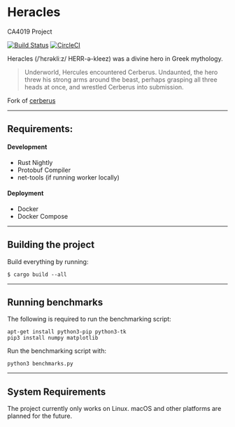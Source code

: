 # Heracles
CA4019 Project

[![Build Status](https://travis-ci.com/CPSSD/heracles.svg?token=Ty8HySwL3To4YV7AZfi2&branch=develop)](https://travis-ci.com/CPSSD/heracles)
[![CircleCI](https://circleci.com/gh/CPSSD/heracles/tree/develop.svg?style=shield&circle-token=26f1c1fad4fca1912b59c58cc8095b01499340f3)](https://circleci.com/gh/CPSSD/heracles/tree/develop)

Heracles (/ˈhɛrəkliːz/ HERR-ə-kleez) was a divine hero in Greek mythology.
> Underworld, Hercules encountered Cerberus. Undaunted, the hero threw his strong arms around
> the beast, perhaps grasping all three heads at once, and wrestled Cerberus into submission.

Fork of [cerberus](https://github.com/cpssd/cerberus)

---

## Requirements:

#### Development
- Rust Nightly
- Protobuf Compiler
- net-tools (if running worker locally)

#### Deployment
- Docker
- Docker Compose

---

## Building the project

Build everything by running:

```
$ cargo build --all
```

---

## Running benchmarks

The following is required to run the benchmarking script:
```
apt-get install python3-pip python3-tk
pip3 install numpy matplotlib
```

Run the benchmarking script with:
```
python3 benchmarks.py
```

---

## System Requirements
The project currently only works on Linux. macOS and other platforms are planned for the future.
